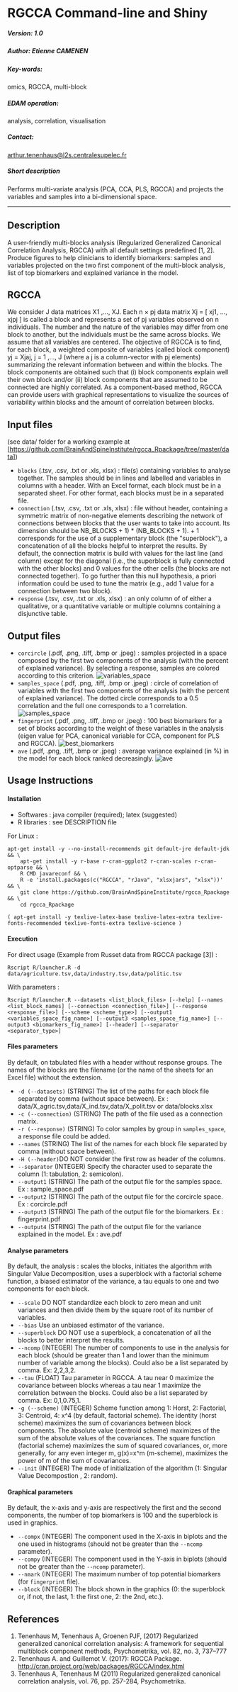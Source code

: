 # RGCCA Command-line and Shiny 

##### Version: 1.0

##### Author: Etienne CAMENEN

##### Key-words: 
omics, RGCCA, multi-block

##### EDAM operation: 
analysis, correlation, visualisation

##### Contact: 
arthur.tenenhaus@l2s.centralesupelec.fr

##### Short description
Performs multi-variate analysis (PCA, CCA, PLS, RGCCA) and projects the variables and samples into a bi-dimensional space.

---

## Description
A user-friendly multi-blocks analysis (Regularized Generalized Canonical Correlation Analysis, RGCCA) 
with all default settings predefined [1, 2]. Produce figures to help clinicians to identify biomarkers: 
samples and variables projected on the two first component of the multi-block analysis, list of top biomarkers
and explained variance in the model.
 
## RGCCA 
We consider J data matrices X1 ,..., XJ. Each n × pj data matrix Xj = [ xj1, ..., xjpj ] is called a block and represents a set
of pj variables observed on n individuals. The number and the nature of the variables may differ from one block to another,
but the individuals must be the same across blocks. We assume that all variables are centered. The objective of RGCCA is to find,
for each block, a weighted composite of variables (called block component) yj = Xjaj, j = 1 ,..., J (where a j is a column-vector with pj
elements) summarizing the relevant information between and within the blocks. The block components are obtained such that (i) block
components explain well their own block and/or (ii) block components that are assumed to be connected are highly correlated.
As a component-based method, RGCCA can provide users with graphical representations to visualize the sources
of variability within blocks and the amount of correlation between blocks.

## Input files 
(see data/ folder for a working example at [https://github.com/BrainAndSpineInstitute/rgcca_Rpackage/tree/master/data])
- ```blocks``` (.tsv, .csv, .txt or .xls, xlsx) : file(s) containing variables to analyse together.
The samples should be in lines and labelled and variables in columns with a header. With an Excel format, each block must be
in a separated sheet. For other format, each blocks must be in a separated file.
- ```connection``` (.tsv, .csv, .txt or .xls, xlsx) : file without header, containing a symmetric matrix
of non-negative elements describing the network of connections between blocks that the user wants to take into account.
Its dimension should be NB_BLOCKS + 1) * (NB_BLOCKS + 1). + 1 corresponds for the use of a supplementary block 
(the "superblock"), a concatenation of all the blocks helpful to interpret the results. By default, the connection
matrix is build with values for the last line (and column) except for the diagonal (i.e., the superblock is fully
connected with the other blocks) and 0 values for the other cells (the blocks are not connected together). 
To go further than this null hypothesis, a priori information could be used to tune the matrix (e.g., add 1 value 
for a connection between two block).
- ```response``` (.tsv, .csv, .txt or .xls, xlsx) : an only column of of either a qualitative, or a quantitative variable 
or multiple columns containing a disjunctive table.

## Output files 
- ```corcircle``` (.pdf, .png, .tiff, .bmp or .jpeg) : samples projected in a space composed by the first two components of the analysis (with the percent of explained variance). By selecting a response, samples are colored according to this criterion.
![variables_space](https://raw.githubusercontent.com/BrainAndSpineInstitute/rgcca_Rpackage/master/img/variables_space.png)
- ```samples_space``` (.pdf, .png, .tiff, .bmp or .jpeg) : circle of correlation of variables with the first two components of the analysis (with the percent of  explained variance). The dotted circle corresponds to a 0.5 correlation and the full one corresponds to a 1 correlation.
![samples_space](https://raw.githubusercontent.com/BrainAndSpineInstitute/rgcca_Rpackage/master/img/samples_space.png)
- ```fingerprint``` (.pdf, .png, .tiff, .bmp or .jpeg) : 100 best biomarkers for a set of blocks according to the weight of these variables in the analysis (eigen value for PCA, canonical variable for CCA, component for PLS and RGCCA).
![best_biomarkers](https://raw.githubusercontent.com/BrainAndSpineInstitute/rgcca_Rpackage/master/img/best_biomarkers.png)
- ```ave``` (.pdf, .png, .tiff, .bmp or .jpeg) : average variance explained (in %) in the model for each block ranked decreasingly.
![ave](inst/shiny/img/ave.png)

## Usage Instructions

#### Installation

- Softwares : java compiler (required); latex (suggested)
- R libraries : see DESCRIPTION file

For Linux :

```
apt-get install -y --no-install-recommends git default-jre default-jdk && \
    apt-get install -y r-base r-cran-ggplot2 r-cran-scales r-cran-optparse && \
    R CMD javareconf && \
    R -e 'install.packages(c("RGCCA", "rJava", "xlsxjars", "xlsx"))' && \
    git clone https://github.com/BrainAndSpineInstitute/rgcca_Rpackage && \
	cd rgcca_Rpackage
	
( apt-get install -y texlive-latex-base texlive-latex-extra texlive-fonts-recommended texlive-fonts-extra texlive-science )
```

#### Execution


For direct usage (Example from Russet data from RGCCA package [3]) :

```
Rscript R/launcher.R -d data/agriculture.tsv,data/industry.tsv,data/politic.tsv
```

With parameters :

```
Rscript R/launcher.R --datasets <list_block_files> [--help] [--names <list_block_names] [--connection <connection_file>] [--response <response_file>] [--scheme <scheme_type>] [--output1 <variables_space_fig_name>] [--output3 <samples_space_fig_name>] [--output3 <biomarkers_fig_name>] [--header] [--separator <separator_type>]
```

#### Files parameters
By default, on tabulated files with a header without response groups. The names of the blocks are the filename 
(or the name of the sheets for an Excel file) without the extension.

- ```-d (--datasets)``` (STRING) The list of the paths for each block file separated by comma (without space between).
 Ex : data/X_agric.tsv,data/X_ind.tsv,data/X_polit.tsv or data/blocks.xlsx
- ```-c (--connection)``` (STRING) The path of the file used as a connection matrix. 
- ```-r (--response)``` (STRING) To color samples by group in ```samples_space```, a response file could be added.
- ```--names``` (STRING) The list of the names for each block file separated by comma (without space between).
- ```-H (--header)```DO NOT consider the first row as header of the columns.
- ```--separator``` (INTEGER) Specify the character used to separate the column (1: tabulation, 2: semicolon).
- ```--output1``` (STRING) The path of the output file for the samples space. Ex : sample_space.pdf
- ```--output2``` (STRING) The path of the output file for the corcircle space. Ex : corcircle.pdf
- ```--output3``` (STRING) The path of the output file for the biomarkers. Ex : fingerprint.pdf
- ```--output4``` (STRING) The path of the output file for the variance explained in the model. Ex : ave.pdf

#### Analyse parameters
By default, the analysis : scales the blocks, initiates the algorithm with Singular Value Decomposition, 
uses a superblock with a factorial scheme function, a biased estimator of the variance, a tau equals to one and
two components for each block.

- ```--scale``` DO NOT standardize each block to zero mean and unit variances and then divide them by the square root of its number of variables.
- ```--bias``` Use an unbiased estimator of the variance.
- ```--superblock``` DO NOT use a superblock, a concatenation of all the blocks to better interpret the results.
- ```--ncomp``` (INTEGER) The number of components to use in the analysis for each block (should be greater than 1 and 
lower than the minimum number of variable among the blocks). Could also be a list separated by comma. Ex: 2,2,3,2.
- ```--tau``` (FLOAT) Tau parameter in RGCCA. A tau near 0 maximize the covariance between blocks whereas a tau near 1 maximize
 the correlation between the blocks. Could also be a list separated by comma. Ex: 0,1,0.75,1.
- ```-g (--scheme)``` (INTEGER) Scheme function among 1: Horst, 2: Factorial, 3: Centroid, 4: x^4 (by default, factorial scheme).
The identity (horst scheme) maximizes the sum of covariances between block components. The absolute value (centroid scheme)
maximizes of the sum of the absolute values of the covariances. The square function (factorial scheme) maximizes the sum
of squared covariances, or, more generally, for any even integer m, g(x)=x^m (m-scheme), maximizes the power of m of the
sum of covariances.
- ```--init``` (INTEGER) The mode of initialization of the algorithm (1: Singular Value Decompostion , 2: random).
 
#### Graphical parameters
By default, the x-axis and y-axis are respectively the first and the second components, the number of top biomarkers is 100 and the superblock is used in graphics.

- ```--compx``` (INTEGER) The component used in the X-axis in biplots and the one used in histograms (should not be greater than the ```--ncomp``` parameter). 
- ```--compy``` (INTEGER) The component used in the Y-axis in biplots (should not be greater than the ```--ncomp``` parameter).
- ```--nmark``` (INTEGER) The maximum number of top potential biomarkers (for ```fingerprint``` file).
- ```--block``` (INTEGER) The block shown in the graphics (0: the superblock or, if not, the last, 1: the first one, 2: the 2nd, etc.).

## References
1. Tenenhaus M, Tenenhaus A, Groenen PJF, (2017) Regularized generalized canonical correlation analysis: A framework for sequential multiblock component methods, Psychometrika, vol. 82, no. 3, 737–777
2. Tenenhaus  A. and Guillemot V. (2017): RGCCA Package. http://cran.project.org/web/packages/RGCCA/index.html
3. Tenenhaus A, Tenenhaus M (2011) Regularized generalized canonical correlation analysis, vol. 76, pp. 257-284, Psychometrika.